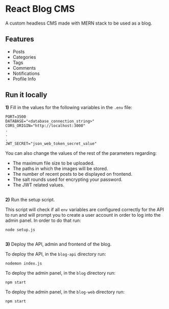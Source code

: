 # React Blog CMS

A custom headless CMS made with MERN stack to be used as a blog.

## Features

- Posts
- Categories
- Tags
- Comments
- Notifications
- Profile Info

## Run it locally

**1)** Fill in the values for the following variables in the `.env` file:

```
PORT=3500
DATABASE="<database_connection_string>"
CORS_ORIGIN="http://localhost:3000"
.
.
.
JWT_SECRET="json_web_token_secret_value"
```

You can also change the values of the rest of the parameters regarding:
- The maximum file size to be uploaded.
- The paths in which the images will be stored.
- The number of recent posts to be displayed on frontend.
- The salt rounds used for encrypting your password.
- The JWT related values.

##

**2)** Run the setup script.

This script will check if all `env` variables are configured correctly for the API to run and will prompt you to create a user account in order to log into the admin panel.
In order to do that run:

```
node setup.js
```

##

**3)** Deploy the API, admin and frontend of the blog.

To deploy the API, in the `blog-api` directory run:
```
nodemon index.js
```

To deploy the admin panel, in the `blog` directory run:
```
npm start
```

To deploy the admin panel, in the `blog-web` directory run:
```
npm start
```